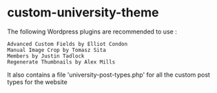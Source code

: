 # custom-university-theme


The following Wordpress plugins are recommended to use :

    Advanced Custom Fields by Elliot Condon
    Manual Image Crop by Tomasz Sita
    Members by Justin Tadlock
    Regenerate Thumbnails by Alex Mills
  
It also contains a file 'university-post-types.php' for all the custom post types for the website
